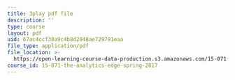 ```yaml
---
title: 3play pdf file
description: ''
type: course
layout: pdf
uid: 67ac4ccf30a9c4b8d2948ae729791eaa
file_type: application/pdf
file_location: >-
  https://open-learning-course-data-production.s3.amazonaws.com/15-071-the-analytics-edge-spring-2017/67ac4ccf30a9c4b8d2948ae729791eaa_9aKidJvppF0.pdf
course_id: 15-071-the-analytics-edge-spring-2017
---
```


